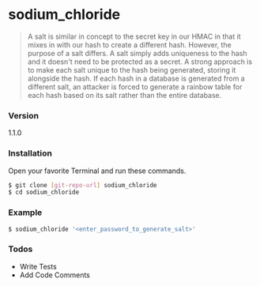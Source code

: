 # sodium_chloride



> A salt is similar in concept to the secret key in our HMAC in that it mixes in with our hash to create a different hash. However, the purpose of a salt differs. A salt simply adds uniqueness to the hash and it doesn't need to be protected as a secret. A strong approach is to make each salt unique to the hash being generated, storing it alongside the hash. If each hash in a database is generated from a different salt, an attacker is forced to generate a rainbow table for each hash based on its salt rather than the entire database. 


### Version
1.1.0

### Installation

Open your favorite Terminal and run these commands.

```sh
$ git clone [git-repo-url] sodium_chloride
$ cd sodium_chloride
```

### Example 

```sh
$ sodium_chloride '<enter_password_to_generate_salt>'
```


### Todos

 - Write Tests
 - Add Code Comments
 




